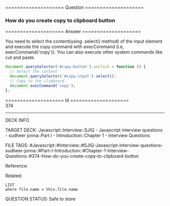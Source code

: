 ==================== Question ====================  

### How do you create copy to clipboard button  

==================== Answer ====================  

You need to select the content(using .select() method) of the input element and
execute the copy command with execCommand (i.e, execCommand('copy')). You can
also execute other system commands like cut and paste.

```javascript
document.querySelector('#copy-button').onclick = function () {
  // Select the content
  document.querySelector('#copy-input').select();
  // Copy to the clipboard
  document.execCommand('copy');
};
```

==================== Id ====================  
374
<!--ID: 1707879821099-->

---

DECK INFO

TARGET DECK: Javascript::Interview::SJIQ - Javascript interview questions - sudheer jonna::Part I - Introduction::Chapter 1 - Interview Questions

FILE TAGS: #Javascript::#Interview::#SJIQ-Javascript-interview-questions-sudheer-jonna::#Part-I-Introduction::#Chapter-1-Interview-Questions::#374-How-do-you-create-copy-to-clipboard-button

Reference:

Related:

```dataview
LIST
where file.name = this.file.name
```
QUESTION STATUS: Safe to store

